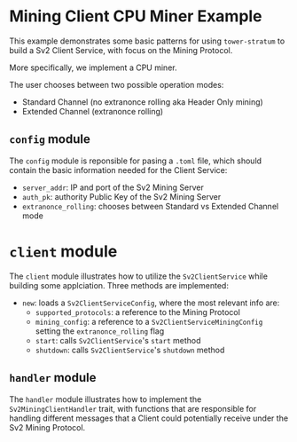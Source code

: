 # Mining Client CPU Miner Example

This example demonstrates some basic patterns for using `tower-stratum` to build a Sv2 Client Service, with focus on the Mining Protocol.

More specifically, we implement a CPU miner.

The user chooses between two possible operation modes:
- Standard Channel (no extranonce rolling aka Header Only mining)
- Extended Channel (extranonce rolling)

## `config` module

The `config` module is reponsible for pasing a `.toml` file, which should contain the basic information needed for the Client Service:

- `server_addr`: IP and port of the Sv2 Mining Server
- `auth_pk`: authority Public Key of the Sv2 Mining Server
- `extranonce_rolling`: chooses between Standard vs Extended Channel mode

# `client` module

The `client` module illustrates how to utilize the `Sv2ClientService` while building some applciation. Three methods are implemented:
- `new`: loads a `Sv2ClientServiceConfig`, where the most relevant info are:
  - `supported_protocols`: a reference to the Mining Protocol
  - `mining_config`: a reference to a `Sv2ClientServiceMiningConfig` setting the `extranonce_rolling` flag
  - `start`: calls `Sv2ClientService`'s `start` method
  - `shutdown`: calls `Sv2ClientService`'s `shutdown` method


## `handler` module

The `handler` module illustrates how to implement the `Sv2MiningClientHandler` trait, with functions that are responsible for handling different messages that a Client could potentially receive under the Sv2 Mining Protocol.